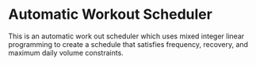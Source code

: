 # Automatic Workout Scheduler

This is an automatic work out scheduler which uses mixed integer linear programming to create a schedule that satisfies frequency, recovery, and maximum daily volume constraints. 